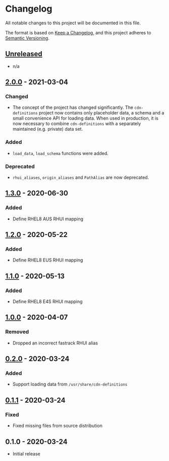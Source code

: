 # Changelog

All notable changes to this project will be documented in this file.

The format is based on [Keep a Changelog](https://keepachangelog.com/en/1.0.0/),
and this project adheres to [Semantic Versioning](https://semver.org/spec/v2.0.0.html).

## [Unreleased]

- n/a

## [2.0.0] - 2021-03-04

### Changed

- The concept of the project has changed significantly. The `cdn-definitions` project
  now contains only placeholder data, a schema and a small convenience API for loading
  data. When used in production, it is now necessary to combine `cdn-definitions` with a
  separately maintained (e.g. private) data set.

### Added

- `load_data`, `load_schema` functions were added.

### Deprecated

- `rhui_aliases`, `origin_aliases` and `PathAlias` are now deprecated.

## [1.3.0] - 2020-06-30

### Added

- Define RHEL8 AUS RHUI mapping

## [1.2.0] - 2020-05-22

### Added

- Define RHEL8 EUS RHUI mapping

## [1.1.0] - 2020-05-13

### Added

- Define RHEL8 E4S RHUI mapping

## [1.0.0] - 2020-04-07

### Removed

- Dropped an incorrect fastrack RHUI alias

## [0.2.0] - 2020-03-24

### Added

- Support loading data from `/usr/share/cdn-definitions`

## [0.1.1] - 2020-03-24

### Fixed

- Fixed missing files from source distribution

## 0.1.0 - 2020-03-24

- Initial release

[Unreleased]: https://github.com/release-engineering/cdn-definitions/compare/v2.0.0...HEAD
[2.0.0]: https://github.com/release-engineering/cdn-definitions/compare/v1.3.0...v2.0.0
[1.3.0]: https://github.com/release-engineering/cdn-definitions/compare/v1.2.0...v1.3.0
[1.2.0]: https://github.com/release-engineering/cdn-definitions/compare/v1.1.0...v1.2.0
[1.1.0]: https://github.com/release-engineering/cdn-definitions/compare/v1.0.0...v1.1.0
[1.0.0]: https://github.com/release-engineering/cdn-definitions/compare/v0.2.0...v1.0.0
[0.2.0]: https://github.com/release-engineering/cdn-definitions/compare/v0.1.1...v0.2.0
[0.1.1]: https://github.com/release-engineering/cdn-definitions/compare/v0.1.0...v0.1.1
